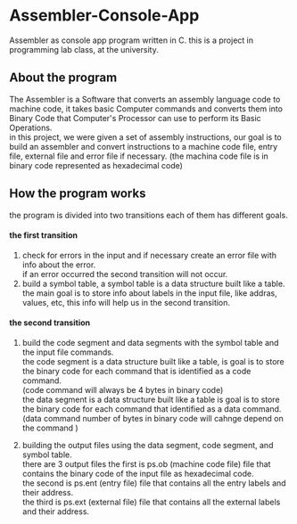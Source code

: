 # Assembler-Console-App
Assembler as console app program written in C.  this is a project in programming lab class, at the university.
  
  
## About the program
The Assembler is a Software that converts an assembly language code to machine code, it takes basic Computer commands and converts them into Binary Code that Computer's Processor can use to perform its Basic Operations.  
  in this project, we were given a set of assembly instructions, our goal is to build an assembler and convert instructions to a machine code file, entry file, external file and error file if necessary. (the machina code file is in binary code represented as hexadecimal code)


## How the program works
the program is divided into two transitions each of them has different goals.  

#### the first transition  
1. check for errors in the input and if necessary create an error file with info about the error.  
  if an error occurred the second transition will not occur.
2. build a symbol table, a symbol table is a data structure built like a table.  
  the main goal is to store info about labels in the input file, like addras, values, etc, this info will help us in the second transition.
      
      
#### the second transition
1. build the code segment and data segments with the symbol table and the input file commands.  
  the code segment is a data structure built like a table, is goal is to store the binary code for each command that is identified as a code command.  
    (code command will always be 4 bytes in binary code)  
      the data segment is a data structure built like a table is goal is to store the binary code for each command that identified as a data command.  
        (data command number of bytes in binary code will cahnge depend on the command )
            
2. building the output files using the data segment, code segment, and symbol table.  
  there are 3 output files the first is ps.ob (machine code file) file that contains the binary code of the input file as hexadecimal code.  
    the second is ps.ent (entry file) file that contains all the entry labels and their address.  
      the third is ps.ext (external file)  file that contains all the external labels and their address.
